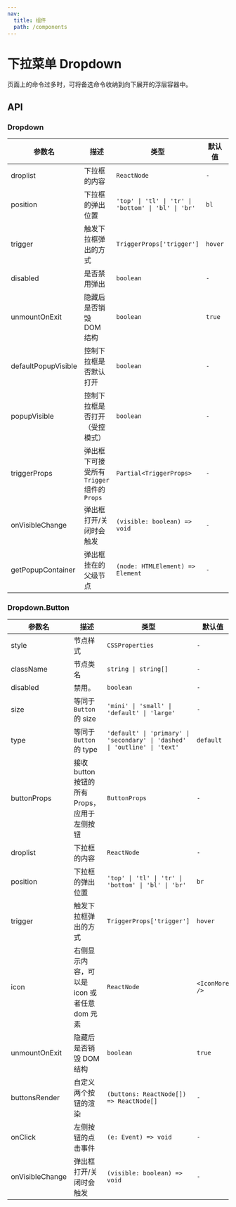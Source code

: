```yaml
---
nav:
  title: 组件
  path: /components
---
```


# 下拉菜单 Dropdown

页面上的命令过多时，可将备选命令收纳到向下展开的浮层容器中。

## API

### Dropdown

|参数名|描述|类型|默认值|版本|
|---|---|---|---|---|
|droplist|下拉框的内容|`ReactNode`|`-`|-|
|position|下拉框的弹出位置|`'top' \| 'tl' \| 'tr' \| 'bottom' \| 'bl' \| 'br'`|`bl`|-|
|trigger|触发下拉框弹出的方式|`TriggerProps['trigger']`|`hover`|-|
|disabled|是否禁用弹出|`boolean`|`-`|2.16.0|
|unmountOnExit|隐藏后是否销毁 DOM 结构|`boolean`|`true`|-|
|defaultPopupVisible|控制下拉框是否默认打开|`boolean`|`-`|-|
|popupVisible|控制下拉框是否打开（受控模式）|`boolean`|`-`|-|
|triggerProps|弹出框下可接受所有 `Trigger` 组件的 `Props`|`Partial<TriggerProps>`|`-`|-|
|onVisibleChange|弹出框打开/关闭时会触发|`(visible: boolean) => void`|`-`|-|
|getPopupContainer|弹出框挂在的父级节点|`(node: HTMLElement) => Element`|`-`|-|

### Dropdown.Button

|参数名|描述|类型|默认值|版本|
|---|---|---|---|---|
|style|节点样式|`CSSProperties`|`-`|-|
|className|节点类名|`string \| string[]`|`-`|-|
|disabled|禁用。|`boolean`|`-`|2.6.0|
|size|等同于 `Button` 的 size|`'mini' \| 'small' \| 'default' \| 'large'`|`-`|-|
|type|等同于 `Button` 的 type|`'default' \| 'primary' \| 'secondary' \| 'dashed' \| 'outline' \| 'text'`|`default`|-|
|buttonProps|接收 button 按钮的所有 Props，应用于左侧按钮|`ButtonProps`|`-`|-|
|droplist|下拉框的内容|`ReactNode`|`-`|-|
|position|下拉框的弹出位置|`'top' \| 'tl' \| 'tr' \| 'bottom' \| 'bl' \| 'br'`|`br`|-|
|trigger|触发下拉框弹出的方式|`TriggerProps['trigger']`|`hover`|-|
|icon|右侧显示内容，可以是 icon 或者任意 dom 元素|`ReactNode`|`<IconMore />`|-|
|unmountOnExit|隐藏后是否销毁 DOM 结构|`boolean`|`true`|-|
|buttonsRender|自定义两个按钮的渲染|`(buttons: ReactNode[]) => ReactNode[]`|`-`|-|
|onClick|左侧按钮的点击事件|`(e: Event) => void`|`-`|-|
|onVisibleChange|弹出框打开/关闭时会触发|`(visible: boolean) => void`|`-`|-|
